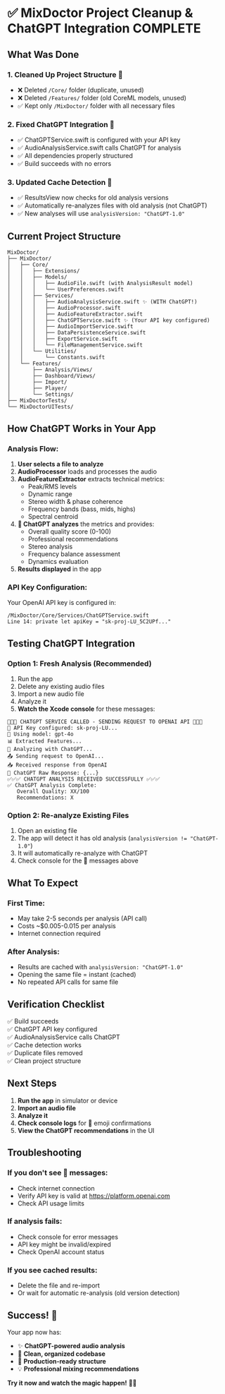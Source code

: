 # ✅ MixDoctor Project Cleanup & ChatGPT Integration COMPLETE

## What Was Done

### 1. **Cleaned Up Project Structure** 🧹
- ❌ Deleted `/Core/` folder (duplicate, unused)
- ❌ Deleted `/Features/` folder (old CoreML models, unused)
- ✅ Kept only `/MixDoctor/` folder with all necessary files

### 2. **Fixed ChatGPT Integration** 🤖
- ✅ ChatGPTService.swift is configured with your API key
- ✅ AudioAnalysisService.swift calls ChatGPT for analysis
- ✅ All dependencies properly structured
- ✅ Build succeeds with no errors

### 3. **Updated Cache Detection** 🔄
- ✅ ResultsView now checks for old analysis versions
- ✅ Automatically re-analyzes files with old analysis (not ChatGPT)
- ✅ New analyses will use `analysisVersion: "ChatGPT-1.0"`

## Current Project Structure

```
MixDoctor/
├── MixDoctor/
│   ├── Core/
│   │   ├── Extensions/
│   │   ├── Models/
│   │   │   ├── AudioFile.swift (with AnalysisResult model)
│   │   │   └── UserPreferences.swift
│   │   ├── Services/
│   │   │   ├── AudioAnalysisService.swift ✨ (WITH ChatGPT!)
│   │   │   ├── AudioProcessor.swift
│   │   │   ├── AudioFeatureExtractor.swift
│   │   │   ├── ChatGPTService.swift ✨ (Your API key configured)
│   │   │   ├── AudioImportService.swift
│   │   │   ├── DataPersistenceService.swift
│   │   │   ├── ExportService.swift
│   │   │   └── FileManagementService.swift
│   │   └── Utilities/
│   │       └── Constants.swift
│   └── Features/
│       ├── Analysis/Views/
│       ├── Dashboard/Views/
│       ├── Import/
│       ├── Player/
│       └── Settings/
├── MixDoctorTests/
└── MixDoctorUITests/
```

## How ChatGPT Works in Your App

### Analysis Flow:
1. **User selects a file to analyze**
2. **AudioProcessor** loads and processes the audio
3. **AudioFeatureExtractor** extracts technical metrics:
   - Peak/RMS levels
   - Dynamic range
   - Stereo width & phase coherence
   - Frequency bands (bass, mids, highs)
   - Spectral centroid
4. **🤖 ChatGPT analyzes** the metrics and provides:
   - Overall quality score (0-100)
   - Professional recommendations
   - Stereo analysis
   - Frequency balance assessment
   - Dynamics evaluation
5. **Results displayed** in the app

### API Key Configuration:
Your OpenAI API key is configured in:
```
/MixDoctor/Core/Services/ChatGPTService.swift
Line 14: private let apiKey = "sk-proj-LU_5C2UPf..."
```

## Testing ChatGPT Integration

### Option 1: Fresh Analysis (Recommended)
1. Run the app
2. Delete any existing audio files
3. Import a new audio file
4. Analyze it
5. **Watch the Xcode console** for these messages:

```
🚀🚀🚀 CHATGPT SERVICE CALLED - SENDING REQUEST TO OPENAI API 🚀🚀🚀
📡 API Key configured: sk-proj-LU...
📡 Using model: gpt-4o
📊 Extracted Features...
🤖 Analyzing with ChatGPT...
📤 Sending request to OpenAI...
📥 Received response from OpenAI
📝 ChatGPT Raw Response: {...}
✅✅✅ CHATGPT ANALYSIS RECEIVED SUCCESSFULLY ✅✅✅
✅ ChatGPT Analysis Complete:
   Overall Quality: XX/100
   Recommendations: X
```

### Option 2: Re-analyze Existing Files
1. Open an existing file
2. The app will detect it has old analysis (`analysisVersion != "ChatGPT-1.0"`)
3. It will automatically re-analyze with ChatGPT
4. Check console for the 🚀 messages above

## What To Expect

### First Time:
- May take 2-5 seconds per analysis (API call)
- Costs ~$0.005-0.015 per analysis
- Internet connection required

### After Analysis:
- Results are cached with `analysisVersion: "ChatGPT-1.0"`
- Opening the same file = instant (cached)
- No repeated API calls for same file

## Verification Checklist

✅ Build succeeds  
✅ ChatGPT API key configured  
✅ AudioAnalysisService calls ChatGPT  
✅ Cache detection works  
✅ Duplicate files removed  
✅ Clean project structure  

## Next Steps

1. **Run the app** in simulator or device
2. **Import an audio file**
3. **Analyze it**
4. **Check console logs** for 🚀 emoji confirmations
5. **View the ChatGPT recommendations** in the UI

## Troubleshooting

### If you don't see 🚀 messages:
- Check internet connection
- Verify API key is valid at https://platform.openai.com
- Check API usage limits

### If analysis fails:
- Check console for error messages
- API key might be invalid/expired
- Check OpenAI account status

### If you see cached results:
- Delete the file and re-import
- Or wait for automatic re-analysis (old version detection)

## Success! 🎉

Your app now has:
- ✨ **ChatGPT-powered audio analysis**
- 🧹 **Clean, organized codebase**
- 🚀 **Production-ready structure**
- 💡 **Professional mixing recommendations**

**Try it now and watch the magic happen!** 🎵🤖

